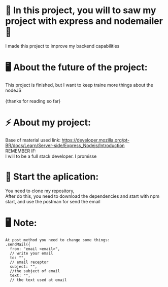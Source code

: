 # 🤞 In this project, you will to saw my project with express and nodemailer 🤞
 I made this project to improve my backend capabilities
 <br>

# 🖥️ About the future of the project:
 This project is finished, but I want to keep traine more things about the nodeJS
 <br> 
 <br>
 {thanks for reading so far}
 <br>

# ⚡ About my project:
 Base of material used
 link: 
 https://developer.mozilla.org/pt-BR/docs/Learn/Server-side/Express_Nodejs/Introduction
 <br>
 REMEMBER IF:
 <br>
 I will to be a full stack developer. I promisse 

# 💬 Start the aplication:
 You need to clone my repository,
 <br>
 After do this, you need to download the dependencies and start with npm start, and use the postman for send the email

# 🖥️ Note:
    At post method you need to change some things:
    .sendMail({ 
      from: "email <email>", 
      // write your email
      to: "", 
      // email receptor
      subject: "", 
      //the subject of email
      text: "", 
      // the text used at email
